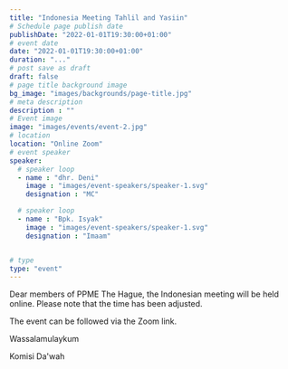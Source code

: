 ```yaml
---
title: "Indonesia Meeting Tahlil and Yasiin"
# Schedule page publish date
publishDate: "2022-01-01T19:30:00+01:00"
# event date
date: "2022-01-01T19:30:00+01:00"
duration: "..."
# post save as draft
draft: false
# page title background image
bg_image: "images/backgrounds/page-title.jpg"
# meta description
description : ""
# Event image
image: "images/events/event-2.jpg"
# location
location: "Online Zoom"
# event speaker
speaker:
  # speaker loop
  - name : "dhr. Deni"
    image : "images/event-speakers/speaker-1.svg"
    designation : "MC"

  # speaker loop
  - name : "Bpk. Isyak"
    image : "images/event-speakers/speaker-1.svg"
    designation : "Imaam"


# type
type: "event"
---
```


Dear members of PPME The Hague, the Indonesian meeting will be held online.
Please note that the time has been adjusted.

The event can be followed via the Zoom link.

 

Wassalamulaykum

Komisi Da'wah